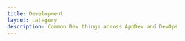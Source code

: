 ```yaml
---
title: Development
layout: category
description: Common Dev things across AppDev and DevOps
---
```

